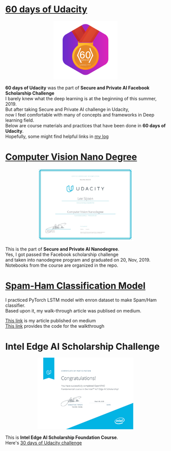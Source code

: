 # [60 days of Udacity](https://github.com/sijoonlee/deep_learning/raw/master/60_days)

<p align ="center"> 
  <img src = "https://github.com/sijoonlee/deep_learning/raw/master/60_days/60-day-badges.png" width = "200"/> 
</p>

**60 days of Udacity** was the part of **Secure and Private AI Facebook Scholarship Challenge**  
I barely knew what the deep learning is at the beginning of this summer, 2019.  
But after taking Secure and Private AI challenge in Udacity,  
now I feel comfortable with many of concepts and frameworks in Deep learning field.  
Below are course materials and practices that have been done in **60 days of Udacity**.  
Hopefully, some might find helpful links in [my log](https://github.com/sijoonlee/deep_learning/raw/master/60_days)

# [Computer Vision Nano Degree](https://github.com/sijoonlee/deep_learning/tree/master/cvnd)

<p align ="center"> 
  <img src = "https://github.com/sijoonlee/deep_learning/raw/master/cvnd/certificate.jpg" width = "300"/> 
</p>

This is the part of **Secure and Private AI Nanodegree**.  
Yes, I got passed the Facebook scholarship challenge  
and taken into nanodegree program and graduated on 20, Nov, 2019.  
Notebooks from the course are organized in the repo.  


# [Spam-Ham Classification Model](https://github.com/sijoonlee/deep_learning/tree/master/Spam-Ham-Classfication)

I practiced PyTorch LSTM model with enron dataset to make Spam/Ham classifier.  
Based upon it, my walk-through article was publised on medium.
  
[This link](https://medium.com/analytics-vidhya/spam-ham-classification-using-lstm-in-pytorch-950daec94a7c) is my article published on medium  
[This link](https://github.com/sijoonlee/spam-ham-walkthrough) provides the code for the walkthrough  
  
  
# Intel Edge AI Scholarship Challenge
  
<p align ="center"> 
  <img src = "https://github.com/sijoonlee/deep_learning/raw/master/Intel-Edge-AI-Challenge/certificate-participant-bleed-1200x900.jpg" width = "300"/> 
</p>  
  
This is **Intel Edge AI Scholarship Foundation Course**.  
Here's [30 days of Udacity challenge](https://github.com/sijoonlee/deep_learning/tree/master/Intel-Edge-AI-Challenge/30_days)
